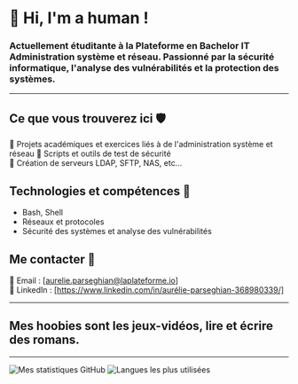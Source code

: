 <h1>👋 Hi, I'm a human !</h1>

### Actuellement étuditante à la Plateforme en Bachelor IT Administration système et réseau. Passionné par la sécurité informatique, l'analyse des vulnérabilités et la protection des systèmes.

---

## Ce que vous trouverez ici 🛡️
🔹 Projets académiques et exercices liés à de l'administration système et réseau 
🔹 Scripts et outils de test de sécurité  
🔹 Création de serveurs LDAP, SFTP, NAS, etc...

## Technologies et compétences 📌
- Bash, Shell
- Réseaux et protocoles
- Sécurité des systèmes et analyse des vulnérabilités

## Me contacter 📩
📧 Email : [aurelie.parseghian@laplateforme.io]  
🔗 LinkedIn : [https://www.linkedin.com/in/aurélie-parseghian-368980339/]  

---

## Mes hoobies sont les jeux-vidéos, lire et écrire des romans.

---

![Mes statistiques GitHub](https://github-readme-stats.vercel.app/api?username=aurelie-parseghian&show_icons=true&theme=radical&count_private=true)  ![Langues les plus utilisées](https://github-readme-stats.vercel.app/api/top-langs/?username=aurelie-parseghian&layout=compact&theme=radical)

